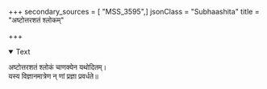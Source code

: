 +++
secondary_sources = [ "MSS_3595",]
jsonClass = "Subhaashita"
title = "अष्टोत्तरशतं श्लोकम्"

+++

<details open><summary>Text</summary>

अष्टोत्तरशतं श्लोकं चाणक्येन यथोदितम्।  
यस्य विज्ञानमात्रेण न् णां प्रज्ञा प्रवर्धते॥
</details>
